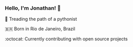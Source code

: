 ### Hello, I'm Jonathan! 👋

 :snake: Treading the path of a pythonist
 
 :brazil: Born in Rio de Janeiro, Brazil
 
 :octocat: Currently contributing with open source projects
